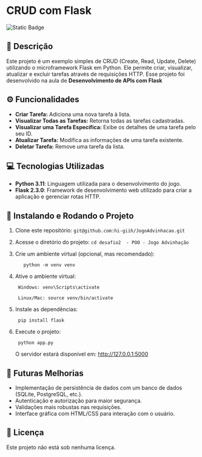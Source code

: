 # CRUD com Flask
![Static Badge](https://img.shields.io/badge/status-Active-gren?style=for-the-badge)

## 📄 Descrição

Este projeto é um exemplo simples de CRUD (Create, Read, Update, Delete) utilizando o microframework Flask em Python. Ele permite criar, visualizar, atualizar e excluir tarefas através de requisições HTTP. Esse projeto foi desenvolvido na aula de **Desenvolvimento de APIs com Flask** 

## ⚙️ Funcionalidades

- **Criar Tarefa:**  Adiciona uma nova tarefa à lista.
- **Visualizar Todas as Tarefas:** Retorna todas as tarefas cadastradas.
- **Visualizar uma Tarefa Específica:** Exibe os detalhes de uma tarefa pelo seu ID.
- **Atualizar Tarefa:** Modifica as informações de uma tarefa existente.
- **Deletar Tarefa:** Remove uma tarefa da lista.

## 💻 Tecnologias Utilizadas

- **Python 3.11**: Linguagem utilizada para o desenvolvimento do jogo.
- **Flask 2.3.0**: Framework de desenvolvimento web utilizado para criar a aplicação e gerenciar rotas HTTP.

## 🚀 Instalando e Rodando o Projeto

1. Clone este repositório: `git@github.com:hi-giih/JogoAdvinhacao.git`
2. Acesse o diretório do projeto: `cd desafio2  - POO - Jogo Advinhação`
3. Crie um ambiente virtual (opcional, mas recomendado):

          python -m venv venv

4. Ative o ambiente virtual:

        Windows: venv\Scripts\activate

        Linux/Mac: source venv/bin/activate

5. Instale as dependências:

        pip install flask

6. Execute o projeto:

        python app.py

    O servidor estará disponível em: http://127.0.0.1:5000

## 🔧 Futuras Melhorias

- Implementação de persistência de dados com um banco de dados (SQLite, PostgreSQL, etc.).
- Autenticação e autorização para maior segurança.
- Validações mais robustas nas requisições.
- Interface gráfica com HTML/CSS para interação com o usuário.

## 📜 Licença 

Este projeto não está sob nenhuma licença.